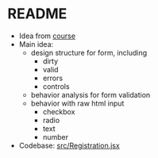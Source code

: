 # README

- Idea from [course](https://www.udemy.com/course/react-for-busy-developers-learn-by-doing-ecommerce/learn/lecture/24042332#reviews)
- Main idea:
  - design structure for form, including
    - dirty
    - valid
    - errors
    - controls
  - behavior analysis for form validation
  - behavior with raw html input
    - checkbox
    - radio
    - text
    - number
- Codebase: [src/Registration.jsx](./src/Registration.jsx)
